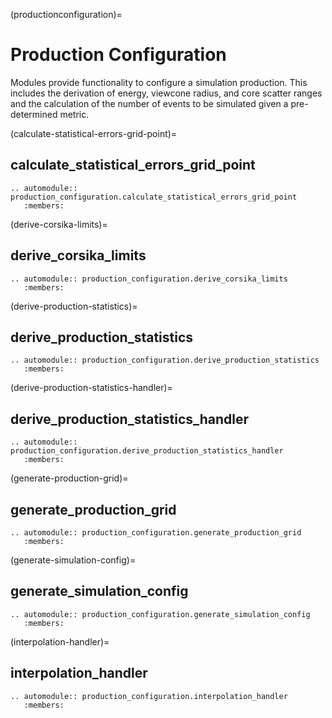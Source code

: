 (productionconfiguration)=

# Production Configuration

Modules provide functionality to configure a simulation production.
This includes the derivation of energy, viewcone radius, and core scatter ranges and
the calculation of the number of events to be simulated given a pre-determined metric.

(calculate-statistical-errors-grid-point)=

## calculate_statistical_errors_grid_point

```{eval-rst}
.. automodule:: production_configuration.calculate_statistical_errors_grid_point
   :members:
```

(derive-corsika-limits)=

## derive_corsika_limits

```{eval-rst}
.. automodule:: production_configuration.derive_corsika_limits
   :members:
```

(derive-production-statistics)=

## derive_production_statistics

```{eval-rst}
.. automodule:: production_configuration.derive_production_statistics
   :members:
```

(derive-production-statistics-handler)=

## derive_production_statistics_handler

```{eval-rst}
.. automodule:: production_configuration.derive_production_statistics_handler
   :members:
```

(generate-production-grid)=

## generate_production_grid

```{eval-rst}
.. automodule:: production_configuration.generate_production_grid
   :members:
```

(generate-simulation-config)=

## generate_simulation_config

```{eval-rst}
.. automodule:: production_configuration.generate_simulation_config
   :members:
```

(interpolation-handler)=

## interpolation_handler

```{eval-rst}
.. automodule:: production_configuration.interpolation_handler
   :members:
```
